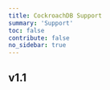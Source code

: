 ```yaml
---
title: CockroachDB Support
summary: 'Support'
toc: false
contribute: false
no_sidebar: true
---
```

## v1.1
